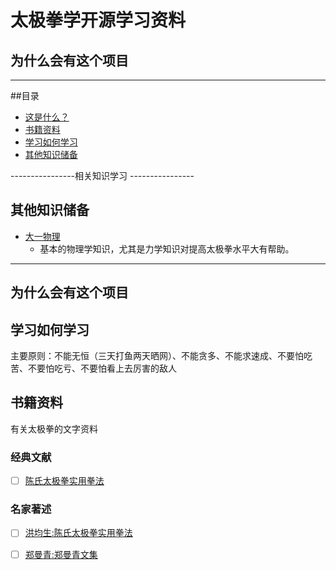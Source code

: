 # 太极拳学开源学习资料


## 为什么会有这个项目



---

##目录

- [这是什么？](#这是什么)
- [书籍资料](#书籍资料)
- [学习如何学习](#学习如何学习)
- [其他知识储备](#其他知识储备)


----------------相关知识学习 ----------------

## 其他知识储备

- [大一物理](#additional-books)
  + 基本的物理学知识，尤其是力学知识对提高太极拳水平大有帮助。

---

## 为什么会有这个项目


## 学习如何学习

主要原则：不能无恒（三天打鱼两天晒网）、不能贪多、不能求速成、不要怕吃苦、不要怕吃亏、不要怕看上去厉害的敌人


## 书籍资料

有关太极拳的文字资料

### 经典文献
- [ ] [陈氏太极拳实用拳法]()

### 名家著述

- [ ] [洪均生:陈氏太极拳实用拳法]()
- [ ] [郑曼青:郑曼青文集](https://zhuanlan.zhihu.com/p/70289608)



